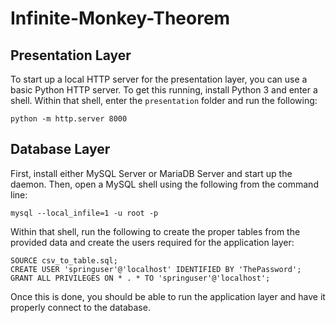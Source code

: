 # Infinite-Monkey-Theorem

## Presentation Layer

To start up a local HTTP server for the presentation layer, you can use a basic Python HTTP server. To get this running, install Python 3 and enter a shell. Within that shell, enter the `presentation` folder and run the following:

```
python -m http.server 8000
```

## Database Layer

First, install either MySQL Server or MariaDB Server and start up the daemon. Then, open a MySQL shell using the following from the command line:

```
mysql --local_infile=1 -u root -p
```

Within that shell, run the following to create the proper tables from the provided data and create the users required for the application layer:

```
SOURCE csv_to_table.sql;
CREATE USER 'springuser'@'localhost' IDENTIFIED BY 'ThePassword';
GRANT ALL PRIVILEGES ON * . * TO 'springuser'@'localhost';
```

Once this is done, you should be able to run the application layer and have it properly connect to the database.
